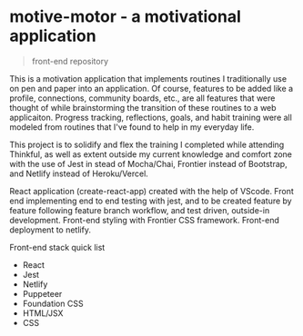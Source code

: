 # motive-motor - a motivational application 
> front-end repository

This is a motivation application that implements routines I traditionally use on pen and paper into an application. Of course, features to be added like a profile, connections, community boards, etc., are all features that were thought of while brainstorming the transition of these routines to a web applicaiton. Progress tracking, reflections, goals, and habit training were all modeled from routines that I've found to help in my everyday life. 

This project is to solidify and flex the training I completed while attending Thinkful, as well as extent outside my current knowledge and comfort zone with the use of Jest in stead of Mocha/Chai, Frontier instead of Bootstrap, and Netlify instead of Heroku/Vercel. 

React application (create-react-app) created with the help of VScode. Front end implementing end to end testing with jest, and to be created feature by feature following feature branch workflow, and test driven, outside-in development. Front-end styling with Frontier CSS framework. Front-end deployment to netlify.   

Front-end stack quick list
- React
- Jest 
- Netlify
- Puppeteer
- Foundation CSS
- HTML/JSX 
- CSS
